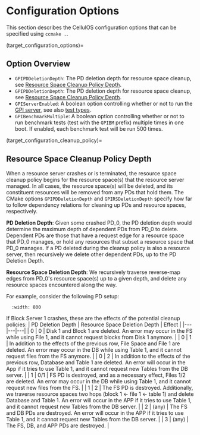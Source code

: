 # Configuration Options

This section describes the CellulOS configuration options that can be specified using `ccmake .`.

(target_configuration_options)=
## Option Overview
- `GPIPDDeletionDepth`: The PD deletion depth for resource space cleanup, see [Resource Space Cleanup Policy Depth](target_configuration_cleanup_policy).
- `GPIPDDeletionDepth`: The PD deletion depth for resource space cleanup, see [Resource Space Cleanup Policy Depth](target_configuration_cleanup_policy).
- `GPIServerEnabled`: A boolean option controlling whether or not to run the [GPI server](target_glossary_gpi_server), see also [test types](target_system_test_types).
- `GPIBenchmarkMultiple`: A boolean option controlling whether or not to run benchmark tests (test with the `GPIBM` prefix) multiple times in one boot. If enabled, each benchmark test will be run 500 times.

(target_configuration_cleanup_policy)=
## Resource Space Cleanup Policy Depth

When a resource server crashes or is terminated, the resource space cleanup policy begins for the resource space(s) that the resource server managed. In all cases, the resource space(s) will be deleted, and its constituent resources will be removed from any PDs that hold them. The CMake options `GPIPDDeletionDepth` and `GPIRSDeletionDepth` specify how far to follow dependency relations for cleaning up PDs and resource spaces, respectively.

**PD Deletion Depth**: Given some crashed PD_0, the PD deletion depth would determine the maximum depth of dependent PDs from PD_0 to delete. Dependent PDs are those that have a request edge for a resource space that PD_0 manages, or hold any resources that subset a resource space that PD_0 manages. If a PD deleted during the cleanup policy is also a resource server, then recursively we delete other dependent PDs, up to the PD Deletion Depth.

**Resource Space Deletion Depth**: We recursively traverse reverse-map edges from PD_0's resource space(s) up to a given depth, and delete any resource spaces encountered along the way.

For example, consider the following PD setup: 

```{image} ../figures/resource_cleanup_model_state.png
  :width: 800
```

If Block Server 1 crashes, these are the effects of the potential cleanup policies:
| PD Deletion Depth | Resource Space Deletion Depth | Effect |
|---|---|---|
| 0 | 0 | Disk 1 and Block 1 are deleted. An error may occur in the FS while using File 1, and it cannot request blocks from Disk 1 anymore. |
| 0 | 1 | In addition to the effects of the previous row, File Space and File 1 are deleted. An error may occur in the DB while using Table 1, and it cannot request files from the FS anymore. |
| 0 | 2 | In addition to the effects of the previous row, Database and Table 1 are deleted. An error will occur in the App if it tries to use Table 1, and it cannot request new Tables from the DB server. |
| 1 | 0/1 | FS PD is destroyed, and as a necessary effect, Files 1/2 are deleted. An error may occur in the DB while using Table 1, and it cannot request new files from the FS. |
| 1 | 2 | The FS PD is destroyed. Additionally, we traverse resource spaces two hops (block 1 <- file 1 <- table 1) and delete Database and Table 1. An error will occur in the APP if it tries to use Table 1, and it cannot request new Tables from the DB server. |
| 2 | (any) | The FS and DB PDs are destroyed. An error will occur in the APP if it tries to use Table 1, and it cannot request new Tables from the DB server. |
| 3 | (any) | The FS, DB, and APP PDs are destroyed. |